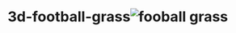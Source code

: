 # 3d-football-grass![fooball grass](https://github.com/azizbo50/3d-football-grass/assets/61210415/3bd73776-ddfe-4de9-ab7e-7bd5c64beded)
